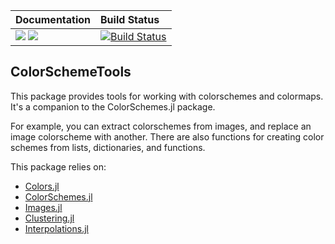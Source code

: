 | **Documentation**                       | **Build Status**                                                                                |
|:--------------------------------------- |:----------------------------------------------------------------------------------------------- |
| [![][docs-stable-img]][docs-stable-url] [![][docs-latest-img]][docs-latest-url] |  [![Build Status][ci-img]][ci-url] | [![][appveyor-img]][appveyor-url] [![][codecov-img]][codecov-url] |

## ColorSchemeTools

This package provides tools for working with colorschemes and colormaps. It's a companion to the ColorSchemes.jl package.

For example, you can extract colorschemes from images, and replace an image colorscheme with another. There are also functions for creating color schemes from lists, dictionaries, and functions.

This package relies on:

- [Colors.jl](https://github.com/JuliaGraphics/Colors.jl)
- [ColorSchemes.jl](https://github.com/JuliaGraphics/ColorSchemes.jl)
- [Images.jl](https://github.com/JuliaImages/Images.jl)
- [Clustering.jl](https://github.com/JuliaStats/Clustering.jl)
- [Interpolations.jl](https://github.com/JuliaMath/Interpolations.jl)

[docs-stable-img]: https://img.shields.io/badge/docs-stable%20release-blue.svg
[docs-stable-url]: https://JuliaGraphics.github.io/ColorSchemeTools.jl/stable/

[docs-latest-img]: https://img.shields.io/badge/docs-in_development-orange.svg
[docs-latest-url]: https://JuliaGraphics.github.io/ColorSchemeTools.jl/latest/

[appveyor-img]: https://ci.appveyor.com/api/projects/status/59hherf65c713iaw/branch/master?svg=true
[appveyor-url]: https://ci.appveyor.com/project/cormullion/colorschemetools-jl

[codecov-img]: https://codecov.io/gh/JuliaGraphics/ColorSchemeTools.jl/branch/master/graph/badge.svg
[codecov-url]: https://codecov.io/gh/JuliaGraphics/ColorSchemeTools.jl

[ci-img]: https://github.com/JuliaGraphics/ColorSchemeTools.jl/workflows/CI/badge.svg
[ci-url]: https://github.com/JuliaGraphics/ColorSchemeTools.jl/actions?query=workflow%3ACI
